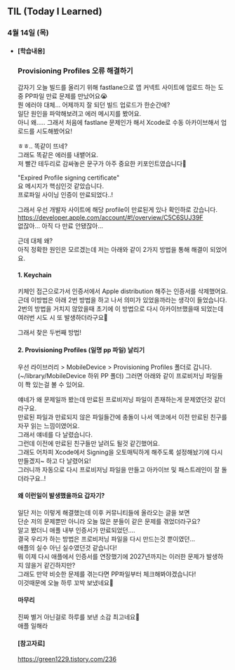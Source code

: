 ## TIL (Today I Learned)

### 4월 14일 (목)   

- #### [학습내용]    
  ### Provisioning Profiles 오류 해결하기    
  
  갑자기 오늘 빌드를 올리기 위해 fastlane으로 앱 커넥트 사이트에 업로드 하는 도중 PP파일 만료 문제를 만났어요😭   
  뭔 에러야 대체...
  어제까지 잘 되던 빌드 업로드가 한순간에?   
  일단 원인을 파악해보려고 에러 메시지를 봤어요.   
  아니 왜..... 그래서 처음에 fastlane 문제인가 해서 Xcode로 수동 아카이브해서 업로드를 시도해봤어요!   

  ㅎㅎ.. 똑같이 뜨네?   
  그래도 똑같은 에러를 내뱉어요.   
  저 빨간 테두리로 감싸놓은 문구가 아주 중요한 키포인트였습니다🤯   

  "Expired Profile signing certificate"   
  요 메시지가 핵심인것 같았습니다.   
  프로파일 사이닝 인증이 만료되었다..!   

  그래서 우선 개발자 사이트에 해당 profile이 만료된게 있나 확인하로 갔습니다.   
  https://developer.apple.com/account/#!/overview/C5C6SUJ39F     
  없잖아... 아직 다 만료 안됐잖아...   

  근데 대체 왜?   
  아직 정확한 원인은 모르겠는데 저는 아래와 같이 2가지 방법을 통해 해결이 되었어요.  

  #### 1. Keychain   
  키체인 접근으로가서 인증서에서 Apple distribution 해주는 인증서를 삭제했어요.   
  근데 이방법은 아래 2번 방법을 하고 나서 의미가 있었을까라는 생각이 들었습니다.   
  2번의 방법을 거치지 않았을때 초기에 이 방법으로 다시 아카이브했을때 되었는데 여러번 시도 시 또 발생하더라구요🥲   

  그래서 찾은 두번째 방법!   

  #### 2. Provisioning Profiles (일명 pp 파일) 날리기   

  우선 라이브러리 > MobileDevice > Provisioning Profiles 폴더로 갑니다. (~/library/MobileDevice 하위 PP 폴더) 그러면 아래와 같이 프로비저닝 파일들이 쫙 있는걸 볼 수 있어요.   

  얘네가 왜 문제일까 봤는데 만료된 프로비저닝 파일이 존재하는게 문제였던것 같더라구요.   
  만료된 파일과 만료되지 않은 파일들간에 충돌이 나서 엑코에서 이전 만료된 친구를 자꾸 읽는 느낌이였어요.   
  그래서 얘네를 다 날렸습니다.   
  그런데 이전에 만료된 친구들만 날려도 될것 같긴했어요.   
  그래도 어차피 Xcode에서 Signing을 오토매틱하게 해주도록 설정해놨기에 다시 만들겠지~ 하고 다 날렸어요!   
  그러니까 자동으로 다시 프로비저닝 파일을 만들고 아카이브 및 패스트레인이 잘 돌더라구요..!   

  #### 왜 이런일이 발생했을까요 갑자기?   

  일단 저는 이렇게 해결했는데 이후 커뮤니티들에 올라오는 글을 보면   
  단순 저의 문제뿐만 아니라 오늘 많은 분들이 같은 문제를 겪었더라구요?   
  알고 봤더니 애플 내부 인증서가 만료되었던....   
  결국 우리가 하는 방법은 프로비저닝 파일을 다시 만드는것 뿐이였던...   
  애플의 실수 아닌 실수였던것 같습니다!   
  뭐 이제 다시 애플에서 인증서를 연장했기에 2027년까지는 이러한 문제가 발생하지 않을거 같긴하지만?   
  그래도 만약 비슷한 문제를 겪는다면 PP파일부터 체크해봐야겠습니다!   
  이것때문에 오늘 하루 꼬박 보냈네요🥲   

  #### 마무리   

  진짜 별거 아닌걸로 하루를 보낸 소감 최고네요🤪   
  애플 일해라   
  
  #### [참고자료]   
  https://green1229.tistory.com/236   